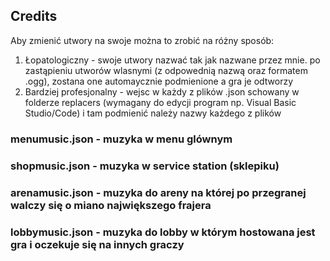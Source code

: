 ## Credits

Aby zmienić utwory na swoje można to zrobić na różny sposób:

1) Łopatologiczny - swoje utwory nazwać tak jak nazwane przez mnie. po zastąpieniu utworów wlasnymi (z odpowednią nazwą oraz formatem .ogg), zostana one automaycznie podmienione a gra je odtworzy
2) Bardziej profesjonalny - wejsc w każdy z plików .json schowany w folderze replacers (wymagany do edycji program np. Visual Basic Studio/Code) i tam podmienić należy nazwy każdego z plików

### menumusic.json - muzyka w menu glównym
### shopmusic.json - muzyka w service station (sklepiku)
### arenamusic.json - muzyka do areny na której po przegranej walczy się o miano największego frajera
### lobbymusic.json - muzyka do lobby w którym hostowana jest gra i oczekuje się na innych graczy

